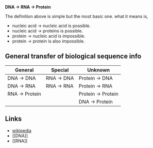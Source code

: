 
**DNA -> RNA -> Protein**

  The definition above is simple but the most basic one.
  what it means is,
  
  - nucleic acid -> nucleic acid is possible.
  - nucleic acid -> proteins is possible.
  - protein -> nucleic acid is impossible.
  - protein -> protein  is also impossible.

## General transfer of biological sequence info

| General        | Special    | Unknown            |
| -------------- | ---------- | ------------------ |
| DNA -> DNA     | RNA -> DNA | Protein -> DNA     |
| DNA -> RNA     | RNA -> RNA | Protein -> RNA     |
| RNA -> Protein |            | Protein -> Protein |
|                |            | DNA -> Protein     |

## Links

- [wikipedia](https://en.wikipedia.org/wiki/Central_dogma_of_molecular_biology)
- [[DNA]]
- [[RNA]]
